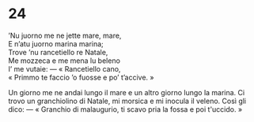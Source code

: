# 24  
  
’Nu juorno me ne jette mare, mare,  
E n’atu juorno marina marina;  
Trove ’nu rancetiello re Natale,  
Me mozzeca e me mena lu beleno  
I’ me vutaie: — « Rancetiello cano,  
« Primmo te faccio ’o fuosse e po’ t’accive. »

Un giorno me ne andai lungo il mare
e un altro giorno lungo la marina.
Ci trovo un granchiolino di Natale,
mi morsica e mi inocula il veleno.
Così gli dico: — « Granchio di malaugurio,
ti scavo pria la fossa e poi t'uccido. »

